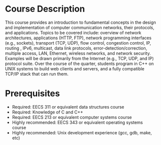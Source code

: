 # Course Description
This course provides an introduction to fundamental concepts in the design and implementation of computer communication networks, their protocols, and applications. Topics to be covered include: overview of network architectures, applications (HTTP, FTP), network programming interfaces (e.g., sockets), transport (TCP, UDP), flow control, congestion control, IP, routing , IPv6, multicast, data link protocols, error-detection/correction, multiple access, LAN, Ethernet, wireless networks, and network security. Examples will be drawn primarily from the Internet (e.g., TCP, UDP, and IP) protocol suite. Over the course of the quarter, students program in C++ on UNIX systems to build web clients and servers, and a fully compatible TCP/IP stack that can run them.

# Prerequisites
* Required: EECS 311 or equivalent data structures course
* Required: Knowledge of C and C++
* Required: EECS 213 or equivalent computer systems course
* Highly recommended: EECS 343 or equivalent operating systems course
* Highly recommended: Unix development experience (gcc, gdb, make, etc)
